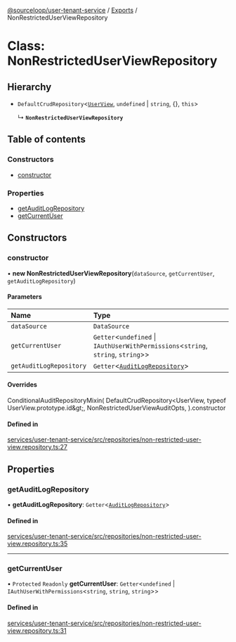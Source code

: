 [@sourceloop/user-tenant-service](../README.md) / [Exports](../modules.md) / NonRestrictedUserViewRepository

# Class: NonRestrictedUserViewRepository

## Hierarchy

- `DefaultCrudRepository`<[`UserView`](UserView.md), `undefined` \| `string`, {}, `this`\>

  ↳ **`NonRestrictedUserViewRepository`**

## Table of contents

### Constructors

- [constructor](NonRestrictedUserViewRepository.md#constructor)

### Properties

- [getAuditLogRepository](NonRestrictedUserViewRepository.md#getauditlogrepository)
- [getCurrentUser](NonRestrictedUserViewRepository.md#getcurrentuser)

## Constructors

### constructor

• **new NonRestrictedUserViewRepository**(`dataSource`, `getCurrentUser`, `getAuditLogRepository`)

#### Parameters

| Name | Type |
| :------ | :------ |
| `dataSource` | `DataSource` |
| `getCurrentUser` | `Getter`<`undefined` \| `IAuthUserWithPermissions`<`string`, `string`, `string`\>\> |
| `getAuditLogRepository` | `Getter`<[`AuditLogRepository`](AuditLogRepository.md)\> |

#### Overrides

ConditionalAuditRepositoryMixin(
  DefaultCrudRepository&lt;UserView, typeof UserView.prototype.id\&gt;,
  NonRestrictedUserViewAuditOpts,
).constructor

#### Defined in

[services/user-tenant-service/src/repositories/non-restricted-user-view.repository.ts:27](https://github.com/sourcefuse/loopback4-microservice-catalog/blob/68ec38a2a/services/user-tenant-service/src/repositories/non-restricted-user-view.repository.ts#L27)

## Properties

### getAuditLogRepository

• **getAuditLogRepository**: `Getter`<[`AuditLogRepository`](AuditLogRepository.md)\>

#### Defined in

[services/user-tenant-service/src/repositories/non-restricted-user-view.repository.ts:35](https://github.com/sourcefuse/loopback4-microservice-catalog/blob/68ec38a2a/services/user-tenant-service/src/repositories/non-restricted-user-view.repository.ts#L35)

___

### getCurrentUser

• `Protected` `Readonly` **getCurrentUser**: `Getter`<`undefined` \| `IAuthUserWithPermissions`<`string`, `string`, `string`\>\>

#### Defined in

[services/user-tenant-service/src/repositories/non-restricted-user-view.repository.ts:31](https://github.com/sourcefuse/loopback4-microservice-catalog/blob/68ec38a2a/services/user-tenant-service/src/repositories/non-restricted-user-view.repository.ts#L31)
